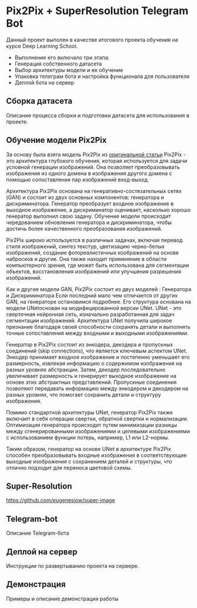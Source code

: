 # Pix2Pix + SuperResolution Telegram Bot 


Данный проект выполен в качестве итогового проекта обучения на курсе Deep Learning School. 
- Выполнение его включало три этапа:
- Генерация собственного датасета
- Выбор архитектуры модели и ее обучение
- Упаковка телеграм бота и настройка функционала для пользователя
- Деплой бота на сервер



## Сборка датасета

Описание процесса сборки и подготовки датасета для использования в проекте.

## Обучение модели Pix2Pix

За основу была взята модель Pix2Pix из [оригинальной статьи](https://arxiv.org/abs/1611.07004v3)
Pix2Pix - это архитектура глубокого обучения, которая используется для задачи условной генерации изображений. Она позволяет преобразовывать изображения из одного домена в изображения другого домена с помощью сопоставления пар изображений вход-выход.

Архитектура Pix2Pix основана на генеративно-состязательных сетях (GAN) и состоит из двух основных компонентов: генератора и дискриминатора. Генератор преобразует входное изображение в выходное изображение, а дискриминатор оценивает, насколько хорошо генератор выполнил свою задачу. Обучение модели происходит чередованием обновления генератора и дискриминатора, чтобы достичь более качественного преобразования изображений.

Pix2Pix широко используется в различных задачах, включая перевод стиля изображений, синтез текстур, цветизацию черно-белых изображений, создание фотореалистичных изображений на основе набросков и другие. Она также находит применение в области компьютерного зрения, где может быть использована для сегментации объектов, восстановления изображений или улучшения разрешения изображений.

Как и другие модели GAN, Pix2Pix состоит из двух моделей : 
Генератора и Дискриминатора
Если последний мало чем отличается от других GAN, на генераторе остановимся подробнее.
Его структура основана на модели UNetоснован на модифицированной версии UNet. UNet - это сверточная нейронная сеть, изначально разработанная для задач сегментации изображений. Архитектура UNet получила широкое признание благодаря своей способности сохранять детали и выполнять точные сопоставления между входными и выходными изображениями.

Генератор в Pix2Pix состоит из энкодера, декодера и пропускных соединений (skip connections), что является ключевым аспектом UNet. Энкодер принимает входное изображение и постепенно уменьшает его размерность, извлекая информацию о содержимом изображения на разных уровнях абстракции. Затем, декодер последовательно увеличивает размерность и генерирует выходное изображение на основе этих абстрактных представлений. Пропускные соединения позволяют передавать информацию между энкодером и декодером на разных уровнях, что помогает сохранить детали и структуру изображения.

Помимо стандартной архитектуры UNet, генератор Pix2Pix также включает в себя операции свертки, обратной свертки и нормализации. Оптимизация генератора происходит путем минимизации разницы между сгенерированными изображениями и целевыми изображениями с использованием функции потерь, например, L1 или L2-нормы.

Таким образом, генератор на основе UNet в архитектуре Pix2Pix способен преобразовывать входные изображения в соответствующие выходные изображения с сохранением деталей и структуры, что отлично подходит для переноса цветовой схемы.
## Super-Resolution


https://github.com/eugenesiow/super-image

## Telegram-bot

Описание Telegram-бота

## Деплой на сервер

Инструкции по развертыванию проекта на сервере.

## Демонстрация

Примеры и описание демонстрации работы





